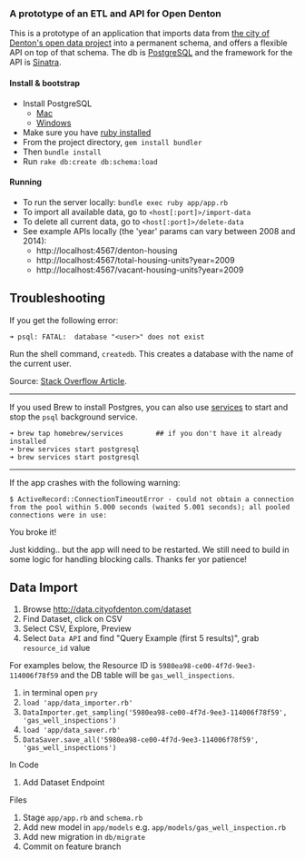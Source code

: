 ### A prototype of an ETL and API for Open Denton

This is a prototype of an application that imports data from [the city of Denton's open data project](http://data.cityofdenton.com/)
into a permanent schema, and offers a flexible API on top of that schema. The db is [PostgreSQL](https://www.postgresql.org/)
and the framework for the API is [Sinatra](http://www.sinatrarb.com/).

#### Install & bootstrap

- Install PostgreSQL
  - [Mac](https://launchschool.com/blog/how-to-install-postgresql-on-a-mac)
  - [Windows](http://www.postgresqltutorial.com/install-postgresql/)
- Make sure you have [ruby installed](https://www.ruby-lang.org/en/documentation/installation/)
- From the project directory, `gem install bundler`
- Then `bundle install`
- Run `rake db:create db:schema:load`

#### Running

- To run the server locally: `bundle exec ruby app/app.rb`
- To import all available data, go to `<host[:port]>/import-data`
- To delete all current data, go to `<host[:port]>/delete-data`
- See example APIs locally (the 'year' params can vary between 2008 and 2014):
  - http://localhost:4567/denton-housing
  - http://localhost:4567/total-housing-units?year=2009
  - http://localhost:4567/vacant-housing-units?year=2009

## Troubleshooting

If you get the following error:
```
➜ psql: FATAL:  database "<user>" does not exist
```
Run the shell command, `createdb`. This creates a database with the name of the current user.

Source: [Stack Overflow Article](http://stackoverflow.com/questions/17633422/psql-fatal-database-user-does-not-exist).

---

If you used Brew to install Postgres, you can also use [services](https://robots.thoughtbot.com/starting-and-stopping-background-services-with-homebrew)
to start and stop the `psql` background service.

```raw
➜ brew tap homebrew/services        ## if you don't have it already installed
➜ brew services start postgresql
➜ brew services start postgresql
```

---

If the app crashes with the following warning:

```
$ ActiveRecord::ConnectionTimeoutError - could not obtain a connection from the pool within 5.000 seconds (waited 5.001 seconds); all pooled connections were in use:
```

You broke it!

Just kidding.. but the app will need to be restarted. We still need to build in
some logic for handling blocking calls. Thanks fer yor patience!



## Data Import

1. Browse http://data.cityofdenton.com/dataset
1. Find Dataset, click on CSV
1. Select CSV, Explore, Preview
1. Select `Data API` and find "Query Example (first 5 results)", grab `resource_id` value

For examples below, the Resource ID is `5980ea98-ce00-4f7d-9ee3-114006f78f59` and the DB table will be `gas_well_inspections`.

1. in terminal open `pry`
1. `load 'app/data_importer.rb'`
1. `DataImporter.get_sampling('5980ea98-ce00-4f7d-9ee3-114006f78f59', 'gas_well_inspections')`
1. `load 'app/data_saver.rb'`
1. `DataSaver.save_all('5980ea98-ce00-4f7d-9ee3-114006f78f59', 'gas_well_inspections')`

In Code

1. Add Dataset Endpoint

Files

1. Stage `app/app.rb` and `schema.rb`
1. Add new model in `app/models` e.g. `app/models/gas_well_inspection.rb`
1. Add new migration in `db/migrate`
1. Commit on feature branch